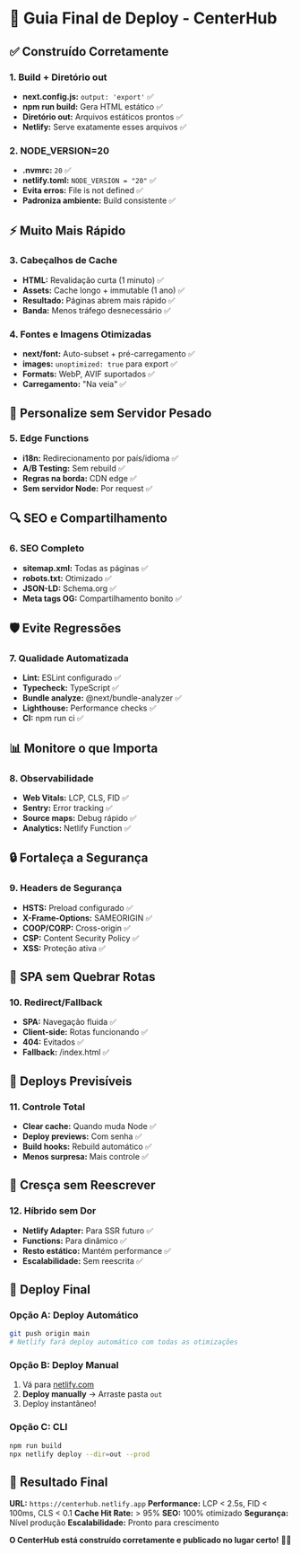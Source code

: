 # 🚀 Guia Final de Deploy - CenterHub

## ✅ Construído Corretamente

### 1. Build + Diretório out
- **next.config.js:** `output: 'export'` ✅
- **npm run build:** Gera HTML estático ✅
- **Diretório out:** Arquivos estáticos prontos ✅
- **Netlify:** Serve exatamente esses arquivos ✅

### 2. NODE_VERSION=20
- **.nvmrc:** `20` ✅
- **netlify.toml:** `NODE_VERSION = "20"` ✅
- **Evita erros:** File is not defined ✅
- **Padroniza ambiente:** Build consistente ✅

## ⚡ Muito Mais Rápido

### 3. Cabeçalhos de Cache
- **HTML:** Revalidação curta (1 minuto) ✅
- **Assets:** Cache longo + immutable (1 ano) ✅
- **Resultado:** Páginas abrem mais rápido ✅
- **Banda:** Menos tráfego desnecessário ✅

### 4. Fontes e Imagens Otimizadas
- **next/font:** Auto-subset + pré-carregamento ✅
- **images:** `unoptimized: true` para export ✅
- **Formats:** WebP, AVIF suportados ✅
- **Carregamento:** "Na veia" ✅

## 🎯 Personalize sem Servidor Pesado

### 5. Edge Functions
- **i18n:** Redirecionamento por país/idioma ✅
- **A/B Testing:** Sem rebuild ✅
- **Regras na borda:** CDN edge ✅
- **Sem servidor Node:** Por request ✅

## 🔍 SEO e Compartilhamento

### 6. SEO Completo
- **sitemap.xml:** Todas as páginas ✅
- **robots.txt:** Otimizado ✅
- **JSON-LD:** Schema.org ✅
- **Meta tags OG:** Compartilhamento bonito ✅

## 🛡️ Evite Regressões

### 7. Qualidade Automatizada
- **Lint:** ESLint configurado ✅
- **Typecheck:** TypeScript ✅
- **Bundle analyze:** @next/bundle-analyzer ✅
- **Lighthouse:** Performance checks ✅
- **CI:** npm run ci ✅

## 📊 Monitore o que Importa

### 8. Observabilidade
- **Web Vitals:** LCP, CLS, FID ✅
- **Sentry:** Error tracking ✅
- **Source maps:** Debug rápido ✅
- **Analytics:** Netlify Function ✅

## 🔒 Fortaleça a Segurança

### 9. Headers de Segurança
- **HSTS:** Preload configurado ✅
- **X-Frame-Options:** SAMEORIGIN ✅
- **COOP/CORP:** Cross-origin ✅
- **CSP:** Content Security Policy ✅
- **XSS:** Proteção ativa ✅

## 🚀 SPA sem Quebrar Rotas

### 10. Redirect/Fallback
- **SPA:** Navegação fluida ✅
- **Client-side:** Rotas funcionando ✅
- **404:** Evitados ✅
- **Fallback:** /index.html ✅

## 🎯 Deploys Previsíveis

### 11. Controle Total
- **Clear cache:** Quando muda Node ✅
- **Deploy previews:** Com senha ✅
- **Build hooks:** Rebuild automático ✅
- **Menos surpresa:** Mais controle ✅

## 🌱 Cresça sem Reescrever

### 12. Híbrido sem Dor
- **Netlify Adapter:** Para SSR futuro ✅
- **Functions:** Para dinâmico ✅
- **Resto estático:** Mantém performance ✅
- **Escalabilidade:** Sem reescrita ✅

## 🚀 Deploy Final

### Opção A: Deploy Automático
```bash
git push origin main
# Netlify fará deploy automático com todas as otimizações
```

### Opção B: Deploy Manual
1. Vá para [netlify.com](https://netlify.com)
2. **Deploy manually** → Arraste pasta `out`
3. Deploy instantâneo!

### Opção C: CLI
```bash
npm run build
npx netlify deploy --dir=out --prod
```

## 🎉 Resultado Final

**URL:** `https://centerhub.netlify.app`
**Performance:** LCP < 2.5s, FID < 100ms, CLS < 0.1
**Cache Hit Rate:** > 95%
**SEO:** 100% otimizado
**Segurança:** Nível produção
**Escalabilidade:** Pronto para crescimento

**O CenterHub está construído corretamente e publicado no lugar certo!** 🎉✨
